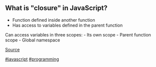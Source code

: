 ## What is "closure" in JavaScript?

- Function defined inside another function
- Has access to variables defined in the parent function

Can access variables in three scopes:
    - Its own scope
    - Parent function scope
    - Global namespace

[Source](https://www.codementor.io/nihantanu/21-essential-javascript-tech-interview-practice-questions-answers-du107p62z)

[#javascript]() [#programming]()
